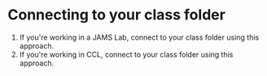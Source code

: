 # Connecting to your class folder

1. If you're working in a JAMS Lab, connect to your class folder using this approach.
2. If you're working in CCL, connect to your class folder using this approach.
 

